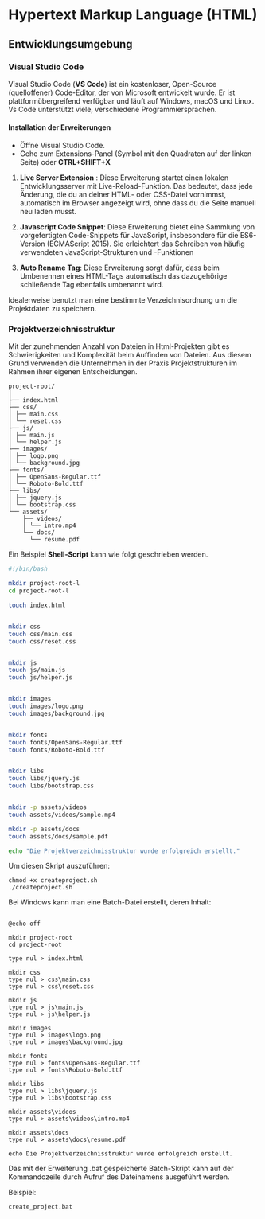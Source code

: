 # Hypertext Markup Language (HTML)

## Entwicklungsumgebung

### Visual Studio Code

Visual Studio Code (**VS Code**) ist ein kostenloser, Open-Source (quelloffener) Code-Editor, der von Microsoft entwickelt wurde. Er ist plattformübergreifend verfügbar und läuft auf Windows, macOS und Linux. Vs Code unterstützt viele, verschiedene Programmiersprachen.

#### Installation der Erweiterungen

- Öffne Visual Studio Code.
- Gehe zum Extensions-Panel (Symbol mit den Quadraten auf der linken Seite) oder **CTRL+SHIFT+X**

1. **Live Server Extension** : Diese Erweiterung startet einen lokalen Entwicklungsserver mit Live-Reload-Funktion. Das bedeutet, dass jede Änderung, die du an deiner HTML- oder CSS-Datei vornimmst, automatisch im Browser angezeigt wird, ohne dass du die Seite manuell neu laden musst.

2. **Javascript Code Snippet**: Diese Erweiterung bietet eine Sammlung von vorgefertigten Code-Snippets für JavaScript, insbesondere für die ES6-Version (ECMAScript 2015). Sie erleichtert das Schreiben von häufig verwendeten JavaScript-Strukturen und -Funktionen

3. **Auto Rename Tag**: Diese Erweiterung sorgt dafür, dass beim Umbenennen eines HTML-Tags automatisch das dazugehörige schließende Tag ebenfalls umbenannt wird.

Idealerweise benutzt man eine bestimmte Verzeichnisordnung um die Projektdaten zu speichern.

### Projektverzeichnisstruktur

Mit der zunehmenden Anzahl von Dateien in Html-Projekten gibt es Schwierigkeiten und Komplexität beim Auffinden von Dateien. Aus diesem Grund verwenden die Unternehmen in der Praxis Projektstrukturen im Rahmen ihrer eigenen Entscheidungen.

```
project-root/
│
├── index.html
├── css/
│ ├── main.css
│ └── reset.css
├── js/
│ ├── main.js
│ └── helper.js
├── images/
│ ├── logo.png
│ └── background.jpg
├── fonts/
│ ├── OpenSans-Regular.ttf
│ └── Roboto-Bold.ttf
├── libs/
│ ├── jquery.js
│ └── bootstrap.css
└── assets/
    ├── videos/
    │ └── intro.mp4
    └── docs/
      └── resume.pdf

```

Ein Beispiel **Shell-Script** kann wie folgt geschrieben werden.

```sh
#!/bin/bash

mkdir project-root-l
cd project-root-l

touch index.html


mkdir css
touch css/main.css
touch css/reset.css


mkdir js
touch js/main.js
touch js/helper.js


mkdir images
touch images/logo.png
touch images/background.jpg


mkdir fonts
touch fonts/OpenSans-Regular.ttf
touch fonts/Roboto-Bold.ttf


mkdir libs
touch libs/jquery.js
touch libs/bootstrap.css


mkdir -p assets/videos
touch assets/videos/sample.mp4

mkdir -p assets/docs
touch assets/docs/sample.pdf

echo "Die Projektverzeichnisstruktur wurde erfolgreich erstellt."

```

Um diesen Skript auszuführen:

```shell
chmod +x createproject.sh
./createproject.sh

```

Bei Windows kann man eine Batch-Datei erstellt, deren Inhalt:

```batch

@echo off

mkdir project-root
cd project-root

type nul > index.html

mkdir css
type nul > css\main.css
type nul > css\reset.css

mkdir js
type nul > js\main.js
type nul > js\helper.js

mkdir images
type nul > images\logo.png
type nul > images\background.jpg

mkdir fonts
type nul > fonts\OpenSans-Regular.ttf
type nul > fonts\Roboto-Bold.ttf

mkdir libs
type nul > libs\jquery.js
type nul > libs\bootstrap.css

mkdir assets\videos
type nul > assets\videos\intro.mp4

mkdir assets\docs
type nul > assets\docs\resume.pdf

echo Die Projektverzeichnisstruktur wurde erfolgreich erstellt.

```

Das mit der Erweiterung .bat gespeicherte Batch-Skript kann auf der Kommandozeile durch Aufruf des Dateinamens ausgeführt werden.

Beispiel:

```shell
create_project.bat

```
